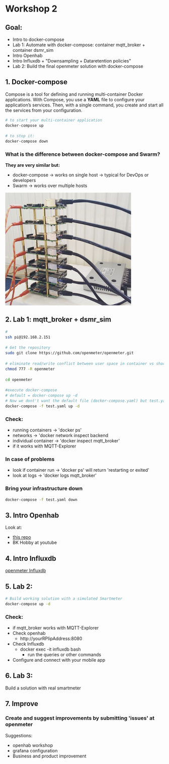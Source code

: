 # Workshop 2

## Goal:
* Intro to docker-compose
* Lab 1: Automate with docker-compose: container mqtt_broker + container dsmr_sim
* Intro Openhab
* Intro Influxdb + "Downsampling + Dataretention policies"
* Lab 2: Build the final openmeter solution with docker-compose

## 1. Docker-compose

Compose is a tool for defining and running multi-container Docker applications. With Compose, you use a **YAML** file to configure your application’s services. Then, with a single command, you create and start all the services from your configuration.

```bash
# to start your multi-container application
docker-compose up

# to stop it:
docker-compose down
```
### What is the difference between docker-compose and Swarm?

**They are very similar but:**

* docker-compose -> works on single host -> typical for DevOps or developers
* Swarm     -> works over multiple hosts

<img src="./img/RPI_Swarm_Stack.png" alt="Swarm Stack" width="400px">

## 2. Lab 1: mqtt_broker + dsmr_sim

```bash
#
ssh pi@192.168.2.151

# Get the repository
sudo git clone https://github.com/openmeter/openmeter.git

# eliminate read/write conflict between user space in container vs shared drive on RPI
chmod 777 -R openmeter

cd openmeter

#execute docker-compose
# default = docker-compose up -d
# Now we dont't want the default file (docker-compose.yaml) but test.yaml -> specified with '-f'
docker-compose -f test.yaml up -d
```
### Check:
* running containers        ->         'docker ps'
* networks                  ->         'docker network inspect backend
* individual container      ->          'docker inspect mqtt_broker'
* if it works with MQTT-Explorer

### In case of problems
* look if container run     ->          'docker ps' will return 'restarting or exited'
* look at logs              ->          'docker logs mqtt_broker'

### Bring your infrastructure down

```bash
docker-compose -f test.yaml down
```

## 3. Intro Openhab

Look at:
* [this repo](https://github.com/tribp/DSMR-Fluvius-MQTT-Openhab)
* BK Hobby at youtube

## 4. Intro Influxdb

[openmeter Influxdb](https://github.com/openmeter/openmeter/blob/master/INFLUXDB.md)

## 5. Lab 2:

```bash
# Build working solution with a simulated Smartmeter
docker-compose up -d
```

### Check:

* if mqtt_broker works with MQTT-Explorer
* Check openhab
    * http://yourRPIipAddress:8080
* Check Influxdb
    * docker exec -it influxdb bash
        * run the queries or other commands
* Configure and connect with your mobile app

## 6. Lab 3:

Build a solution with real smartmeter

## 7. Improve

### Create and suggest improvements by submitting 'issues' at openmeter

Suggestions:
* openhab workshop
* grafana configuration
* Business and product improvement 
